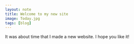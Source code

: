 ```yaml
---
layout: note
title: Welcome to my new site
image: Today.jpg
tags: [blog]
---
```


It was about time that I made a new website. I hope you like it!
